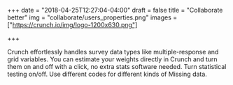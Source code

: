 +++
date = "2018-04-25T12:27:04-04:00"
draft = false
title = "Collaborate better"
img = "collaborate/users_properties.png"
images = ["https://crunch.io/img/logo-1200x630.png"]


+++

Crunch effortlessly handles survey data types like multiple-response and grid variables. You can estimate your weights directly in Crunch and turn them on and off with a click, no extra stats software needed. Turn statistical testing on/off.  Use different codes for different kinds of Missing data.
